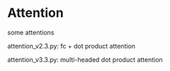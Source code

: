 # Attention
some attentions

attention_v2.3.py: fc + dot product attention

attention_v3.3.py: multi-headed dot product attention
